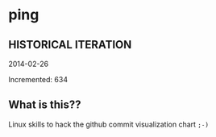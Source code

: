 # ping

## HISTORICAL ITERATION
2014-02-26

Incremented: 634

## What is this?? 
Linux skills to hack the github commit visualization chart `;-)`
